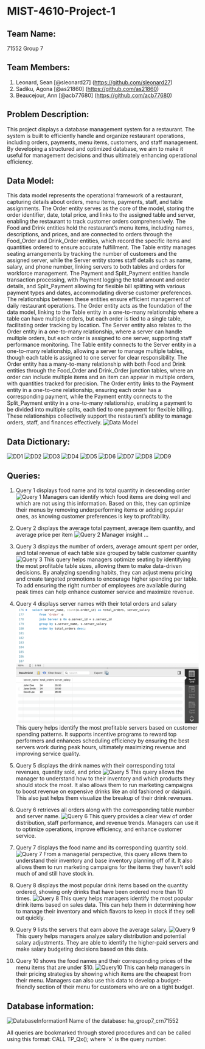 # MIST-4610-Project-1

## Team Name:
71552 Group 7

## Team Members:
1. Leonard, Sean [@sleonard27] (https://github.com/sleonard27)
2. Sadiku, Agona [@as21860] (https://github.com/as21860)
3. Beaucejour, Ann [@acb77680] (https://github.com/acb77680)


## Problem Description:
This project displays a database management system for a restaurant. The system is built to efficiently handle and organize restaurant operations, including orders, payments, menu items, customers, and staff management. By developing a structured and optimized database, we aim to make it useful for management decisions and thus ultimately enhancing operational efficiency. 

## Data Model:
This data model represents the operational framework of a restaurant, capturing details about orders, menu items, payments, staff, and table assignments. The Order entity serves as the core of the model, storing the order identifier, date, total price, and links to the assigned table and server, enabling the restaurant to track customer orders comprehensively. The Food and Drink entities hold the restaurant’s menu items, including names, descriptions, and prices, and are connected to orders through the Food_Order and Drink_Order entities, which record the specific items and quantities ordered to ensure accurate fulfillment. The Table entity manages seating arrangements by tracking the number of customers and the assigned server, while the Server entity stores staff details such as name, salary, and phone number, linking servers to both tables and orders for workforce management. The Payment and Split_Payment entities handle transaction processing, with Payment logging the total amount and order details, and Split_Payment allowing for flexible bill splitting with various payment types and dates, accommodating diverse customer preferences. The relationships between these entities ensure efficient management of daily restaurant operations. 
The Order entity acts as the foundation of the data model, linking to the Table entity in a one-to-many relationship where a table can have multiple orders, but each order is tied to a single table, facilitating order tracking by location. The Server entity also relates to the Order entity in a one-to-many relationship, where a server can handle multiple orders, but each order is assigned to one server, supporting staff performance monitoring. The Table entity connects to the Server entity in a one-to-many relationship, allowing a server to manage multiple tables, though each table is assigned to one server for clear responsibility. The Order entity has a many-to-many relationship with both Food and Drink entities through the Food_Order and Drink_Order junction tables, where an order can include multiple items and an item can appear in multiple orders, with quantities tracked for precision. The Order entity links to the Payment entity in a one-to-one relationship, ensuring each order has a corresponding payment, while the Payment entity connects to the Split_Payment entity in a one-to-many relationship, enabling a payment to be divided into multiple splits, each tied to one payment for flexible billing. These relationships collectively support the restaurant’s ability to manage orders, staff, and finances effectively.
![Data Model](https://github.com/sleonard27/MIST-4610-Project-1/blob/main/DataModel.png)

## Data Dictionary:
![DD1](https://github.com/sleonard27/MIST-4610-Project-1/blob/main/DD1.png)
![DD2](https://github.com/sleonard27/MIST-4610-Project-1/blob/main/DD2.png)
![DD3](https://github.com/sleonard27/MIST-4610-Project-1/blob/main/DD3.png)
![DD4](https://github.com/sleonard27/MIST-4610-Project-1/blob/main/DD4.png)
![DD5](https://github.com/sleonard27/MIST-4610-Project-1/blob/main/DD5.png)
![DD6](https://github.com/sleonard27/MIST-4610-Project-1/blob/main/DD6.png)
![DD7](https://github.com/sleonard27/MIST-4610-Project-1/blob/main/DD7.png)
![DD8](https://github.com/sleonard27/MIST-4610-Project-1/blob/main/DD8.png)
![DD9](https://github.com/sleonard27/MIST-4610-Project-1/blob/main/DD9.png)
## Queries:
1. Query 1 displays food name and its total quantity in descending order
![Query 1](https://github.com/sleonard27/MIST-4610-Project-1/blob/main/Query1.png)
Managers can identify which food items are doing well and which are not using this information. Based on this, they can optimize their menus by removing underperforming items or adding popular ones, as knowing customer preferences is key to profitability.

2. Query 2 displays the average total payment, average item quantity, and average price per item
![Query 2](https://github.com/sleonard27/MIST-4610-Project-1/blob/main/Query2.png)
Manager insight …

3. Query 3 displays the number of orders, average amount spent per order, and total revenue of each table size grouped by table customer quantity
![Query 3](https://github.com/sleonard27/MIST-4610-Project-1/blob/main/Query2.png)
This query helps managers optimize seating by identifying the most profitable table sizes, allowing them to make data-driven decisions. By analyzing spending habits, they can adjust menu pricing and create targeted promotions to encourage higher spending per table. To add ensuring the right number of employees are available during peak times can help enhance customer service and maximize revenue.
 

4. Query 4 displays server names with their total orders and salary
![Query 4](https://raw.githubusercontent.com/sleonard27/MIST-4610-Project-1/f0dece3f3ac559225a8c3ff18d17315272cfe6ea/Screenshot1.png)
This query helps identify the most profitable servers based on customer spending patterns. It supports incentive programs to reward top performers and enhances scheduling efficiency by ensuring the best servers work during peak hours, ultimately maximizing revenue and improving service quality.


6. Query 5 displays the drink names with their corresponding total revenues, quantity sold, and price
![Query 5](https://github.com/sleonard27/MIST-4610-Project-1/blob/main/Query5.png)
This query allows the manager to understand how to their inventory and which products they should stock the most. It also allows them to run marketing campaigns to boost revenue on expensive drinks like an old fashioned or daiquiri. This also just helps them visualize the breakup of their drink revenues.

6. Query 6 retrieves all orders along with the corresponding table number and server name.
![Query 6](https://github.com/sleonard27/MIST-4610-Project-1/blob/main/Query6.png)
This query provides a clear view of order distribution, staff performance, and revenue trends. Managers can use it to optimize operations, improve efficiency, and enhance customer service.

7. Query 7 displays the food name and its corresponding quantity sold.
![Query 7](https://github.com/sleonard27/MIST-4610-Project-1/blob/main/Query7.png)
From a managerial perspective, this query allows them to understand their inventory and base inventory planning off of it. It also allows them to run marketing campaigns for the items they haven’t sold much of and still have stock in.

8. Query 8 displays the most popular drink items based on the quantity ordered, showing only drinks that have been ordered more than 10 times.
![Query 8](https://github.com/sleonard27/MIST-4610-Project-1/blob/main/Query8.png)
This query helps managers identify the most popular drink items based on sales data. This can help them in determining how to manage their inventory and which flavors to keep in stock if they sell out quickly.

9. Query 9 lists the servers that earn above the average salary.
![Query 9](https://github.com/sleonard27/MIST-4610-Project-1/blob/main/Query9.png)
This query helps managers analyze salary distribution and potential salary adjustments. They are able to identify the higher-paid servers and make salary budgeting decisions based on this data.

10. Query 10 shows the food names and their corresponding prices of the menu items that are under $10.
![Query10](https://github.com/sleonard27/MIST-4610-Project-1/blob/main/Query10.png)
This can help managers in their pricing strategies by showing which items are the cheapest from their menu. Managers can also use this data to develop a budget-friendly section of their menu for customers who are on a tight budget.


## Database information:
![DatabaseInformation1](https://github.com/sleonard27/MIST-4610-Project-1/blob/main/DatabaseInformation1.png)
Name of the database: ha_group7_crn71552

All queries are bookmarked through stored procedures and can be called using this format: CALL TP_Qx(); where 'x' is the query number.

